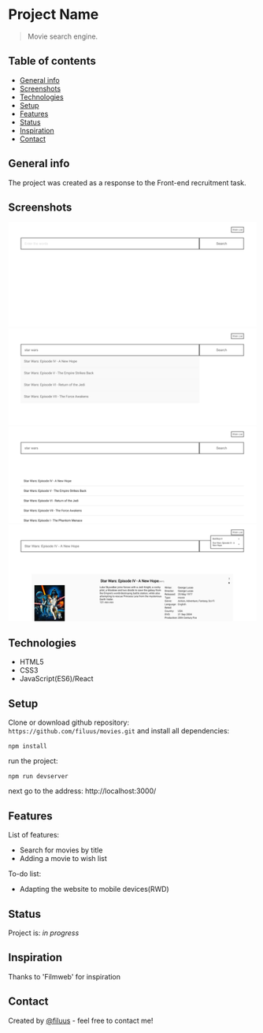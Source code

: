 # Project Name

> Movie search engine.

## Table of contents

- [General info](#general-info)
- [Screenshots](#screenshots)
- [Technologies](#technologies)
- [Setup](#setup)
- [Features](#features)
- [Status](#status)
- [Inspiration](#inspiration)
- [Contact](#contact)

## General info

The project was created as a response to the Front-end recruitment task.

## Screenshots

![Main site](./screen/main.png)
![Autocomlete](./screen/autocomplete.png)
![Results](./screen/results.png)
![Details](./screen/details.png)

## Technologies

- HTML5
- CSS3
- JavaScript(ES6)/React

## Setup

Clone or download github repository:
`https://github.com/filuus/movies.git`
and install all dependencies:

```
npm install
```

run the project:

```
npm run devserver
```

next go to the address: http://localhost:3000/

## Features

List of features:

- Search for movies by title
- Adding a movie to wish list

To-do list:

- Adapting the website to mobile devices(RWD)

## Status

Project is: _in progress_

## Inspiration

Thanks to 'Filmweb' for inspiration

## Contact

Created by [@filuus](https://github.com/filuus) - feel free to contact me!
